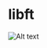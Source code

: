 # libft

<img src="https://game.42sp.org.br/static/assets/achievements/libftm.png" alt="Alt text" title="Optional title">
